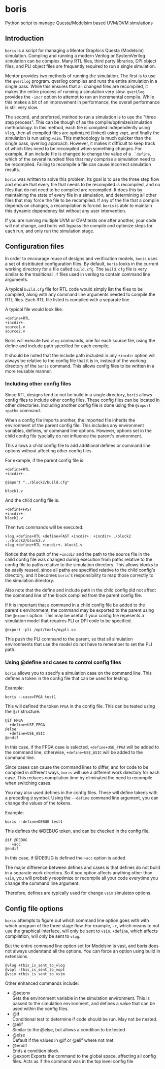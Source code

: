 # boris #
 
Python script to manage Questa/Modelsim based UVM/OVM simulations 

## Introduction ##

``boris`` is a script for managing a Mentor Graphics Questa (Modelsim)
simulation. Compling and running a modern Verilog or SystemVerilog
simulation can be complex. Many RTL files, third party libraries, DPI
object files, and PLI object files are frequently required to run a
single simulation.

Mentor provides two methods of running the simulation. The first is to
use the ``qverilog`` program. qverilog compiles and runs the entire
simulation in a single pass. While this ensures that all changed files
are recompiled, it makes the entire process of running a simulation
very slow. ``qverilog`` provides the ``-incr`` option to attempt to
run an incremental compile. While this makes a bit of an improvement
in performance, the overall performance is still very slow.

The second, and preferred, method to run a simulation is to use the
"three step process". This can be though of as the
compile/optimize/simulation methodology. In this method, each file is
compiled independently using ``vlog``, then all compiled files are
optimized (linked) using ``vopt``, and finally the simulation is run
using ``vsim``. This methodology is much quicker than the single pass,
qverilog approach. However, it makes it difficult to keep track of
which files need to be recompiled when something changes. For example,
if an include file is changed to change the value of a `` `define``,
which of the several hundred files that may comprise a simulation need
to be recompiled. Failing to recompile a file can cause incorrect
simulation results.

``boris`` was written to solve this problem. Its goal is to use the
three step flow and ensure that every file that needs to be recompiled
is recompiled, and no files that do not need to be compiled are
recompiled. It does this by maintaining the state of every file in a
simulation, and determining all other files that may force the file to
be recompiled. If any of the file that a compile depends on changes, a
recompilation is forced. ``boris`` is able to maintain this dynamic
dependency list without any user intervention.

If you are running multiple UVM or OVM tests one after another, your
code will not change, and boris will bypass the compile and optimize
steps for each run, and only run the simulation stage.

## Configuration files ##

In order to encourage reuse of designs and verification models,
``boris`` uses a set of distributed configuration files. By default,
``boris`` looks in the current working directory for a file called
``build.cfg``. The ``build.cfg`` file is very similar to the
traditional ``.f`` files used in verilog to contain command line
arguments.

A typical ``build.cfg`` file for RTL code would simply list the files to be compiled, along with any command line arguments needed to compile the RTL files. Each RTL file listed is compiled with a separate line.

A typical file would look like:

    +define+RTL  
    +incdir+.  
    source1.v  
    source2.v  

Boris will execute two ``vlog`` commands, one for each source file,
using the define and include path specified for each compile.

It should be noted that the include path included in any ``+incdir``
option will always be relative to the config file that it is in,
instead of the working directory of the ``boris`` command. This allows
config files to be written in a more reusable manner.

### Including other config files ###

Since RTL designs tend to not be build in a single directory,
``boris`` allows config files to include other config files. These
config files can be located in other directories. Including another
config file is done using the ``@import <path>`` command.

When a config file imports another, the imported file inherits the
environment of the parent config file. This includes any environment
variables, defines, or command line options.  However, options set in
the child config file typcially do not influence the parent's
environment.

This allows a child config file to add additional defines or command
line options without affecting other config files.

For example, if the parent config file is:

    +define+RTL  
    +incdir+.  
       
    @import "../block2/build.cfg"  
     
    block1.v  

And the child config file is:

    +define+FAST  
    +incdir+.  
    block2.v  

Then two commands will be executed:

    vlog +define+RTL +define+FAST +incdir+. +incdir+../block2 ../block2/block2.v  
    vlog +define+RTL +incdir+. block1.v  

Notice that the path of the ``+incdir`` and the path to the source
file in the child config file was changed during execution from paths
relative to the config file to paths relative to the simulation
directory. This allows blocks to be easily reused, since all paths are
specified relative to the child config's directory, and it becomes
``boris``'s responsibility to map those correctly to the simulation
directory.

Also note that the define and include path in the child config did not
affect the command line of the block compiled from the parent config
file.

If it is important that a command in a child config file be added to
the parent's environment, the command may be exported to the parent
using the ``@export`` option. This may be useful if your config file
repesents a simulation model that requires PLI or DPI code to be
specified.

    @export -pli /opt/tools/mypli.so

This push the PLI command to the parent, so that all simulation
environments that use the model do not have to remember to set the PLI
path.

### Using @define and cases to control config files ###

``boris`` allows you to specify a simulation case on the command
line. This defines a token in the config file that can be used for
testing.

Example:

    boris --case=FPGA test1

This will defined the token ``FPGA`` in the config file. This can be
tested using the ``@if`` structure.

    @if FPGA  
      +define+USE_FPGA  
    @else  
      +define+USE_ASIC  
    @endif  

In this case, if the FPGA case is selected, ``+define+USE_FPGA`` will
be added to the command line, otherwise, ``+define+USE_ASIC`` will be
added to the command line.

Since cases can cause the command lines to differ, and for code to be
compiled in different ways, ``boris`` will use a different work
directory for each case. This reduces compilation time by eliminated
the need to recompile when switching cases.

You may also used defines in the config files. These will define
tokens with a preceding ``@`` symbol. Using the ``--define``
command line argument, you can change the values of the tokens.

Example:

    boris --define=DEBUG test1  

This defines the @DEBUG token, and can be checked in the config file.

    @if @DEBUG  
       +acc  
    @endif  

In this case, if @DEBUG is defined the ``+acc`` option is added. 

The major difference between defines and cases is that defines do not
build in a separate work directory. So if you option affects anything
other than ``vsim``, you will probably reoptimize or recompile all
your code everytime you change the command line argument.

Therefore, defines are typically used for change ``vsim`` simulaton
options.

## Config file options ##

``boris`` attempts to figure out which command line option goes with
with which program of the three stage flow. For example, ``-c``, which
means to not use the graphical interface, will only be sent to
``vsim``. ``+define``, which affects compilation, will only be sent to
``vlog``.

But the entire command line option set for Modelsim is vast, and boris
does not always understand all the options. You can force an option
using build in extensions.

    @vlog +this_is_sent_to_vlog
    @vopt -this_is_sent_to_vopt
    @vsim +this_is_sent_to_vsim

Other enhanced commands include:

* @setenv  
  Sets the environment variable in the simulation environment. This is 
  passed to the simulation environment, and defines a value that can 
  be used within the config files.
* @if  
  Conditional test to determine if code should be run. May not be nested.
* @elif  
  Similar to the @else, but allows a condition to be tested
* @else  
  Default if the values in @if or @elif where not met
* @endif  
  Ends a condition block
* @export
  Exports the command to the global space, affecting all config files. 
  Acts as if the command was in the top level config file







